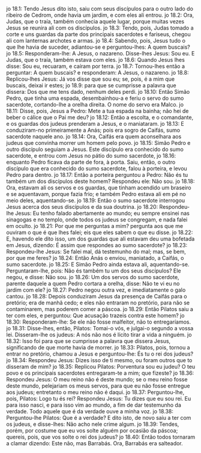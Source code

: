 jo 18.1: Tendo Jesus dito isto, saiu com seus discípulos para o outro lado do ribeiro de Cedrom, onde havia um jardim, e com eles ali entrou.
jo 18.2: Ora, Judas, que o traía, também conhecia aquele lugar, porque muitas vezes Jesus se reunira ali com os discípulos.
jo 18.3: Tendo, pois, Judas tomado a corte e uns guardas da parte dos principais sacerdotes e fariseus, chegou ali com lanternas archotes e armas.
jo 18.4: Sabendo, pois, Jesus tudo o que lhe havia de suceder, adiantou-se e perguntou-lhes: A quem buscais?
jo 18.5: Responderam-lhe: A Jesus, o nazareno. Disse-lhes Jesus: Sou eu. E Judas, que o traía, também estava com eles.
jo 18.6: Quando Jesus lhes disse: Sou eu, recuaram, e caíram por terra.
jo 18.7: Tornou-lhes então a perguntar: A quem buscais? e responderam: A Jesus, o nazareno.
jo 18.8: Replicou-lhes Jesus: Já vos disse que sou eu; se, pois, é a mim que buscais, deixai ir estes;
jo 18.9: para que se cumprisse a palavra que dissera: Dos que me tens dado, nenhum deles perdi.
jo 18.10: Então Simão Pedro, que tinha uma espada, desembainhou-a e feriu o servo do sumo sacerdote, cortando-lhe a orelha direita. O nome do servo era Malco.
jo 18.11: Disse, pois, Jesus a Pedro: Mete a tua espada na bainha; não hei de beber o cálice que o Pai me deu?
jo 18.12: Então a escolta, e o comandante, e os guardas dos judeus prenderam a Jesus, e o maniataram.
jo 18.13: E conduziram-no primeiramente a Anás; pois era sogro de Caifás, sumo sacerdote naquele ano.
jo 18.14: Ora, Caifás era quem aconselhara aos judeus que convinha morrer um homem pelo povo.
jo 18.15: Simão Pedro e outro discípulo seguiam a Jesus. Este discípulo era conhecido do sumo sacerdote, e entrou com Jesus no pátio do sumo sacerdote,
jo 18.16: enquanto Pedro ficava da parte de fora, à porta. Saiu, então, o outro discípulo que era conhecido do sumo sacerdote, falou à porteira, e levou Pedro para dentro.
jo 18.17: Então a porteira perguntou a Pedro: Não és tu também um dos discípulos deste homem? Respondeu ele: Não sou.
jo 18.18: Ora, estavam ali os servos e os guardas, que tinham acendido um braseiro e se aquentavam, porque fazia frio; e também Pedro estava ali em pé no meio deles, aquentando-se.
jo 18.19: Então o sumo sacerdote interrogou Jesus acerca dos seus discípulos e da sua doutrina.
jo 18.20: Respondeu-lhe Jesus: Eu tenho falado abertamente ao mundo; eu sempre ensinei nas sinagogas e no templo, onde todos os judeus se congregam, e nada falei em oculto.
jo 18.21: Por que me perguntas a mim? pergunta aos que me ouviram o que é que lhes falei; eis que eles sabem o que eu disse.
jo 18.22: E, havendo ele dito isso, um dos guardas que ali estavam deu uma bofetada em Jesus, dizendo: É assim que respondes ao sumo sacerdote?
jo 18.23: Respondeu-lhe Jesus: Se falei mal, dá testemunho do mal; mas, se bem, por que me feres?
jo 18.24: Então Anás o enviou, maniatado, a Caifás, o sumo sacerdote.
jo 18.25: E Simão Pedro ainda estava ali, aquentando-se. Perguntaram-lhe, pois: Não és também tu um dos seus discípulos? Ele negou, e disse: Não sou.
jo 18.26: Um dos servos do sumo sacerdote, parente daquele a quem Pedro cortara a orelha, disse: Não te vi eu no jardim com ele?
jo 18.27: Pedro negou outra vez, e imediatamente o galo cantou.
jo 18.28: Depois conduziram Jesus da presença de Caifás para o pretório; era de manhã cedo; e eles não entraram no pretório, para não se contaminarem, mas poderem comer a páscoa.
jo 18.29: Então Pilatos saiu a ter com eles, e perguntou: Que acusação trazeis contra este homem?
jo 18.30: Responderam-lhe: Se ele não fosse malfeitor, não to entregaríamos.
jo 18.31: Disse-lhes, então, Pilatos: Tomai-o vós, e julgai-o segundo a vossa lei. Disseram-lhe os judeus: A nós não nos é lícito tirar a vida a ninguém.
jo 18.32: Isso foi para que se cumprisse a palavra que dissera Jesus, significando de que morte havia de morrer.
jo 18.33: Pilatos, pois, tornou a entrar no pretório, chamou a Jesus e perguntou-lhe: És tu o rei dos judeus?
jo 18.34: Respondeu Jesus: Dizes isso de ti mesmo, ou foram outros que to disseram de mim?
jo 18.35: Replicou Pilatos: Porventura sou eu judeu? O teu povo e os principais sacerdotes entregaram-te a mim; que fizeste?
jo 18.36: Respondeu Jesus: O meu reino não é deste mundo; se o meu reino fosse deste mundo, pelejariam os meus servos, para que eu não fosse entregue aos judeus; entretanto o meu reino não é daqui.
jo 18.37: Perguntou-lhe, pois, Pilatos: Logo tu és rei? Respondeu Jesus: Tu dizes que eu sou rei. Eu para isso nasci, e para isso vim ao mundo, a fim de dar testemunho da verdade. Todo aquele que é da verdade ouve a minha voz.
jo 18.38: Perguntou-lhe Pilatos: Que é a verdade? E dito isto, de novo saiu a ter com os judeus, e disse-lhes: Não acho nele crime algum.
jo 18.39: Tendes, porém, por costume que eu vos solte alguém por ocasião da páscoa; quereis, pois, que vos solte o rei dos judeus?
jo 18.40: Então todos tornaram a clamar dizendo: Este não, mas Barrabás. Ora, Barrabás era salteador.
